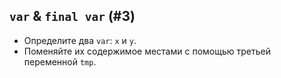 `var` & `final var` (#3)
- 
- Определите два `var`: `x` и `y`.
- Поменяйте их содержимое местами с помощью третьей переменной `tmp`.